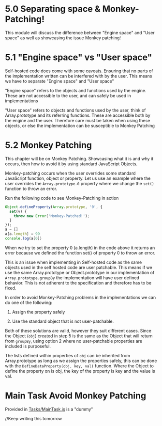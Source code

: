 # **5.0** Separating space & Monkey-Patching!

This module will discuss the difference between "Engine space" and "User space" as well as showcasing the issue Monkey patching!

# **5.1** "Engine space" vs "User space"

Self-hosted code does come with some caveats. Ensuring that no parts of the implementation written can be interfered with by the user. This means we have to separate "Engine space" and "User space"

"Engine space" refers to the objects and functions used by the engine. These are not accessible to the user, and can safely be used in implementations

"User space" refers to objects and functions used by the user, think of Array.prototype and its referring functions. These are accessible both by the engine and the user. Therefore care must be taken when using these objects, or else the implementation can be susceptible to Monkey Patching

# **5.2** Monkey Patching

This chapter will be on Monkey Patching. Showcasing what it is and why it occurs, then how to avoid it by using standard JavaScript Objects. 

Monkey-patching occurs when the user overrides some standard JavaScript function, object or property. Let us use an example where the user overrides the `Array.prototype.0` property where we change the `set()` function to throw an error. 

Run the following code to see Monkey-Patching in action
```js
Object.defineProperty(Array.prototype, '0', {
  set(v) {
    throw new Error('Monkey-Patched!');
  }
});
a = []
a[a.length] = 99
console.log(a[0])
```

When we try to set the property 0 (a.length) in the code above it returns an error because we defined the function set() of property 0 to throw an error.

This is an issue when implementing in Self-hosted code as the same objects used in the self hosted code are user patchable. This means if we use the same Array.prototype or Object.prototype in our implementation of `Array.prototype.groupBy` the implementation will have user defined behavior. This is not adherent to the specification and therefore has to be fixed. 

In order to avoid Monkey-Patching problems in the implementations we can do one of the following:

1. Assign the property safely

2. Use the standard object that is not user-patchable.

Both of these solutions are valid, however they suit different cases. Since the Object (`obj`) created in step 5 is the same as the Object that will return from `groupBy`, using option 2 where no user-patchable properties are included is purposeful.


The lists defined within properties of `obj` can be inherited from Array.prototype as long as we assign the properties safely, this can be done with the `DefineDataProperty(obj, key, val)` function. Where the Object to define the property on is obj, the key of the property is key and the value is val. 


# **Main Task** Avoid Monkey Patching

Provided in [Tasks/MainTask.js](./Tasks/MainTask.js) is a "dummy" 

//Keep writing this tomorrow
